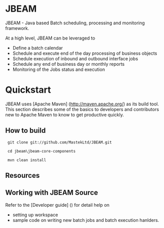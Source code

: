 JBEAM
=====

JBEAM  - Java based Batch scheduling, processing and monitoring framework.

At a high level, JBEAM can be leveraged to 
* Define a batch calendar
* Schedule and execute end of the day processing of business objects
* Schedule execution of inbound and outbound interface jobs
* Schedule any end of business day or monthly reports
* Monitoring of the Jobs status and execution


Quickstart
===========

JBEAM uses [Apache Maven] (http://maven.apache.org/) as its build tool.
This section describes some of the basics to developers and contributors new to Apache Maven to know to get productive quickly.

How to build
------------

 ` git clone git://github.com/MastekLtd/JBEAM.git`
 
 ` cd jbeam\jbeam-core-components`
 
 ` mvn clean install`

Resources
---------



Working with JBEAM Source
-------------------------

Refer to the [Developer guide] () for detail help on 
   * setting up workspace
   * sample code on writing new batch jobs and batch execution hanlders.
